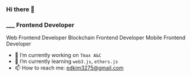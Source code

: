 ### Hi there 👋
### ___ Frontend Developer

 Web Frontend Developer
 Blockchain Frontend Developer
 Mobile Frontend Developer

- 🔭 I’m currently working on `Tmax A&C`
- 🌱 I’m currently learning `web3.js`, `ethers.js`
- 📫 How to reach me: edkim3275@gmail.com
  
<!--
**edkim3275/edkim3275** is a ✨ _special_ ✨ repository because its `README.md` (this file) appears on your GitHub profile.

Here are some ideas to get you started:

- 🔭 I’m currently working on `Tmax A&C`
- 🌱 I’m currently learning `web3.js`, `ethers.js`
- 👯 I’m looking to collaborate on ...
- 🤔 I’m looking for help with ...
- 💬 Ask me about ...
- 📫 How to reach me: ...
- 😄 Pronouns: ...
- ⚡ Fun fact: ...
-->
